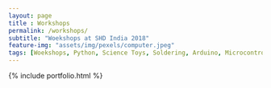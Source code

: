 ```yaml
--- 
layout: page
title : Workshops  
permalink: /workshops/
subtitle: "Woekshops at SHD India 2018" 
feature-img: "assets/img/pexels/computer.jpeg"
tags: [Woekshops, Python, Science Toys, Soldering, Arduino, Microcontroller, Micropython]
---
```


{% include portfolio.html %}
